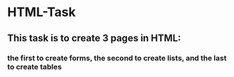 # HTML-Task
## This task is to create 3 pages in HTML:
### the first to create forms, the second to create lists, and the last to create tables